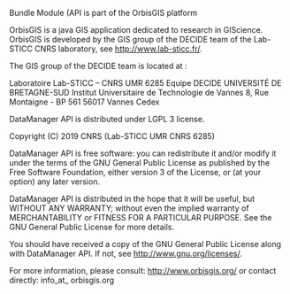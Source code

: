 Bundle Module (API is part of the OrbisGIS platform

OrbisGIS is a java GIS application dedicated to research in GIScience.
OrbisGIS is developed by the GIS group of the DECIDE team of the
Lab-STICC CNRS laboratory, see <http://www.lab-sticc.fr/>.

The GIS group of the DECIDE team is located at :

Laboratoire Lab-STICC – CNRS UMR 6285
Equipe DECIDE
UNIVERSITÉ DE BRETAGNE-SUD
Institut Universitaire de Technologie de Vannes
8, Rue Montaigne - BP 561 56017 Vannes Cedex

DataManager API  is distributed under LGPL 3 license.

Copyright (C) 2019 CNRS (Lab-STICC UMR CNRS 6285)


DataManager API  is free software: you can redistribute it and/or modify it under the
terms of the GNU General Public License as published by the Free Software
Foundation, either version 3 of the License, or (at your option) any later
version.

DataManager API  is distributed in the hope that it will be useful, but WITHOUT ANY
WARRANTY; without even the implied warranty of MERCHANTABILITY or FITNESS FOR
A PARTICULAR PURPOSE. See the GNU General Public License for more details.

You should have received a copy of the GNU General Public License along with
DataManager API. If not, see <http://www.gnu.org/licenses/>.

For more information, please consult: <http://www.orbisgis.org/>
or contact directly:
info_at_ orbisgis.org